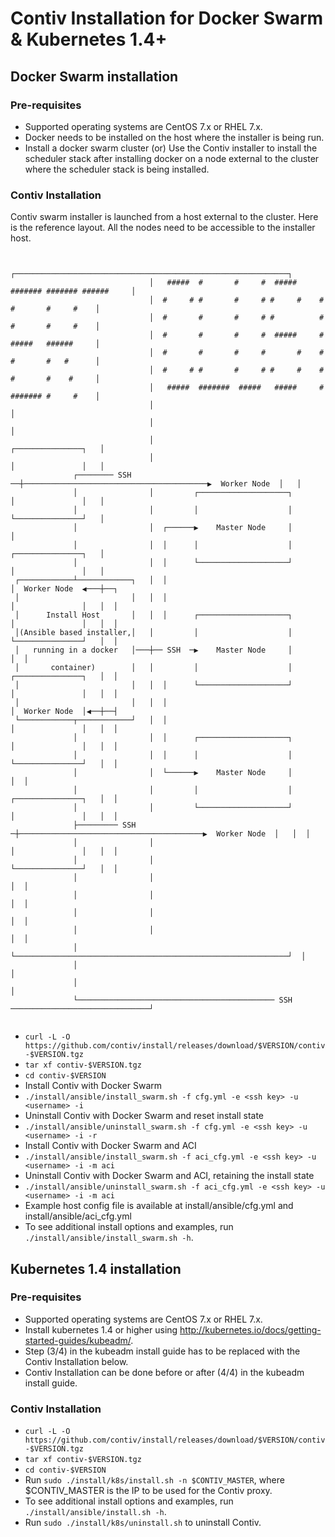 # Contiv Installation for Docker Swarm & Kubernetes 1.4+

## Docker Swarm installation

### Pre-requisites
* Supported operating systems are CentOS 7.x or RHEL 7.x.
* Docker needs to be installed on the host where the installer is being run.
* Install a docker swarm cluster (or)
  Use the Contiv installer to install the scheduler stack after installing docker
  on a node external to the cluster where the scheduler stack is being installed.

### Contiv Installation

Contiv swarm installer is launched from a host external to the cluster.
Here is the reference layout. All the nodes need to be accessible to the installer host.
```

                               ┌─────────────────────────────────────────────────────────────┐         
                               │   #####  #       #     #  #####  ####### ####### ######     │         
                               │  #     # #       #     # #     #    #    #       #     #    │         
                               │  #       #       #     # #          #    #       #     #    │         
                               │  #       #       #     #  #####     #    #####   ######     │         
                               │  #       #       #     #       #    #    #       #   #      │         
                               │  #     # #       #     # #     #    #    #       #    #     │         
                               │   #####  #######  #####   #####     #    ####### #     #    │         
                               │                                                             │         
                               │                                                             │         
                               │                                         ┌───────────────┐   │         
                               │                                         │               │   │         
              ┌──────── SSH  ──┼─────────────────────────────────────────▶  Worker Node  │   │         
              │                │         ┌────────────────────┐          │               │   │         
              │                │         │                    │          └───────────────┘   │         
              │                │  ┌──────▶    Master Node     │                              │         
              │                │  │      │                    │          ┌───────────────┐   │         
              │                │  │      └────────────────────┘          │               │   │         
 ┌────────────┴────────────┐   │  │                                      │  Worker Node  ◀───┼──┐
 │                         │   │  │                                      │               │   │  │
 │      Install Host       │   │  │      ┌────────────────────┐          │               │   │  │
 │(Ansible based installer,│   │         │                    │          └───────────────┘   │  │
 │   running in a docker   │───┼── SSH  ─▶    Master Node     │                              │  │
 │       container)        │   │         │                    │          ┌───────────────┐   │  │
 │                         │   │  │      └────────────────────┘          │               │   │  │
 │                         │   │  │                                      │  Worker Node  │◀──┼──┤
 └────────────┬────────────┘   │  │                                      │               │   │  │
              │                │  │      ┌────────────────────┐          │               │   │  │
              │                │  │      │                    │          └───────────────┘   │  │
              │                │  └──────▶    Master Node     │                              │  │
              │                │         │                    │          ┌───────────────┐   │  │
              │                │         └────────────────────┘          │               │   │  │
              ├───────── SSH  ─┼─────────────────────────────────────────▶  Worker Node  │   │  │
              │                │                                         │               │   │  │
              │                │                                         └───────────────┘   │  │
              │                │                                                             │  │
              │                │                                                             │  │
              │                │                                                             │  │
              │                │                                                             │  │
              │                └─────────────────────────────────────────────────────────────┘  │
              │                                                                                 │
              │                                                                                 │
              └──────────────────────────────────────────── SSH  ───────────────────────────────┘
                                                                                                               

```

* `curl -L -O https://github.com/contiv/install/releases/download/$VERSION/contiv-$VERSION.tgz`
* `tar xf contiv-$VERSION.tgz`
* `cd contiv-$VERSION`
* Install Contiv with Docker Swarm
* `./install/ansible/install_swarm.sh -f cfg.yml -e <ssh key> -u <username> -i`
* Uninstall Contiv with Docker Swarm and reset install state
* `./install/ansible/uninstall_swarm.sh -f cfg.yml -e <ssh key> -u <username> -i -r`
* Install Contiv with Docker Swarm and ACI
* `./install/ansible/install_swarm.sh -f aci_cfg.yml -e <ssh key> -u <username> -i -m aci`
* Uninstall Contiv with Docker Swarm and ACI, retaining the install state
* `./install/ansible/uninstall_swarm.sh -f aci_cfg.yml -e <ssh key> -u <username> -i -m aci`
* Example host config file is available at install/ansible/cfg.yml and install/ansible/aci_cfg.yml
* To see additional install options and examples, run `./install/ansible/install_swarm.sh -h`.

## Kubernetes 1.4 installation

### Pre-requisites

* Supported operating systems are CentOS 7.x or RHEL 7.x.
* Install kubernetes 1.4 or higher using http://kubernetes.io/docs/getting-started-guides/kubeadm/.
* Step (3/4) in the kubeadm install guide has to be replaced with the Contiv Installation below.
* Contiv Installation can be done before or after (4/4) in the kubeadm install guide.

### Contiv Installation

* `curl -L -O https://github.com/contiv/install/releases/download/$VERSION/contiv-$VERSION.tgz`
* `tar xf contiv-$VERSION.tgz`
* `cd contiv-$VERSION`
* Run `sudo ./install/k8s/install.sh -n $CONTIV_MASTER`,
  where $CONTIV_MASTER is the IP to be used for the Contiv proxy.
* To see additional install options and examples, run `./install/ansible/install.sh -h`.
* Run `sudo ./install/k8s/uninstall.sh` to uninstall Contiv.



